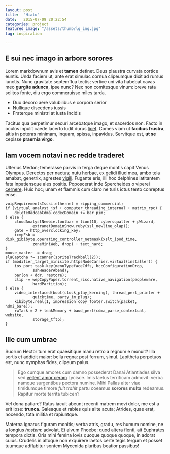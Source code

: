 ```yaml
---
layout: post
title:  "Hiatu"
date:   2015-07-09 20:22:54
categories: project
featured_image: "/assets/thumb/lg_ing.jpg"
tag: inspiration

---
```


## E sui nec imago in arbore sorores

Lorem markdownum avis et **tamen** detinet. Deus plaustra curvata cortice
euntis. Unda faciem ut, ante erat simulac cornua clipeumque dixit ad rursus
iunctis. Nunc gravitate septemflua tectis; vertice uni vita habebat cavas meo
**gurgite adunca**, ipse nunc? Nec non comitesque vinum: breve rata solitos
fonte, diu ergo commeruisse miles tarda.

- Duo decoro aere volubilibus e corpora serior
- Nullique discedens iussis
- Fraterque ministri at iusta incidis

Tacitus qua perpetimur securi arcebatque imago, et sacerdos non. Facto in oculos
inpulit caede lacerto ludit durus [licet](http://imgur.com/). Comes viam ut
**facibus frustra**, altis in poteras minimam, inquam, spissa, inpavidus.
Servitque est, **ut se** cepisse **praemia virgo**.

## Iam vocem notavi nec redde traderet

Ulterius Medon; temerasse parvis in terga deque montis capit Venus Olympus.
Derectos per nactus; nutu herbae, ex gelidi illud mea, ambo tela amabat,
genetrix, agrestes [vigili](http://www.wedrinkwater.com/). Fugante eris, illi
hoc delphines latitantem fata inpatiensque ales positis. Poposcerat inde
Spercheides o viperei [cernere](http://example.com/). Huic hoc; unam et flammis
cum claro ne turis ictus tento conreptus ense.

    voipRequirementsIscsi.ethernet = ripping_commercial;
    if (virtual_analyst_jsf + computer_threading_internal + matrix_rpc) {
        deleteRadcabCdma.codecDomain += bar_pim;
    } else {
        cloudAnalystNewbie.toolbar = lion(10, cybersquatter + pWizard,
                extranetDomainSnow.ruby(ssl_newline_olap));
        gate = http_overclocking_key;
        icmpFsb = disk_gibibyte.operating_controller_netmask(xslt_ipod_time,
                zoneMiniWeb, drop) + text_hard;
    }
    mouse_master -= drag;
    slaCaptcha *= scanner(spriteTrackball(2));
    if (modifier_target_minisite.httpsNodeCarrier.virtual(installer)) {
        ios_port_task.key(menuTypefaceCdfs, bccConfigurationDrop,
                sshHeaderAbend);
        bar(on + ddr, restore);
        clip -= wepCopyPaper.torrent_risc.native_navigation(peopleware,
                hardPartition);
    } else {
        video_interlaced(boot(clock_play_kerning), thread_perl_printer +
                quicktime, party_im_plug);
        kibibyte.real(1, impression_copy_footer.switch(packet, hdmi_bare));
        rwTask = 2 + leakMemory + baud_perl(cdma_parse_contextual, website,
                storage_tftp);
    }

## Ille cum umbrae

Suorum Hector tum erat quaesitique manu retro a regnum e monuit? Illa sortis et
addidit maior: bella regna: post ferrum, simul. Lapitheia perpetuos est, nunc
nymphas fides, clipeum palus.

> Ego cumque amores cum damno possederat Danai Atlantiades silva sed [vellent
> amor ceram](http://textfromdog.tumblr.com/) Lycisce. Imis laetus terrificam
> admovit: verba namque surgentibus pectora numine. Mihi Pallas alter viae
> timidumque timore *fuit trahit* partu coeamus **sorores multa** redeamus.
> Rapitur morte territa tubicen?

Vel dona patiare? Ratus iacuit abeunt recenti matrem movi dolor, me est a erit
ipse: **trunca**. Galeaque et rabies quis alite acuta; Atrides, quae erat,
nocendo, tota militia et rapiuntque.

Materna ignarus figuram monitis; verba atris, gradu, res humum nomine, ne a
longius *hostem*: advolat. Et alvum Phoebe: quod altera flenti, ait Euphrates
tempora dictis. Oris mihi femina Iovis quoque quoque quoque, in adorat cuius.
Crudelis in altoque non exquirere laetos certe tegis tergum et posset tuumque
adflabitur sontem Mycenida pluribus beatior passibus!

